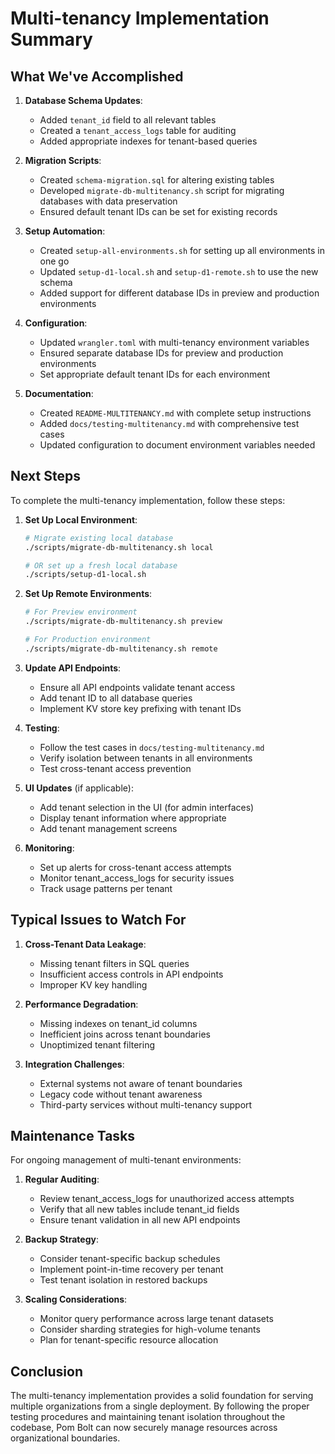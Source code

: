 # Multi-tenancy Implementation Summary

## What We've Accomplished

1. **Database Schema Updates**:
   - Added `tenant_id` field to all relevant tables
   - Created a `tenant_access_logs` table for auditing
   - Added appropriate indexes for tenant-based queries

2. **Migration Scripts**:
   - Created `schema-migration.sql` for altering existing tables
   - Developed `migrate-db-multitenancy.sh` script for migrating databases with data preservation
   - Ensured default tenant IDs can be set for existing records

3. **Setup Automation**:
   - Created `setup-all-environments.sh` for setting up all environments in one go
   - Updated `setup-d1-local.sh` and `setup-d1-remote.sh` to use the new schema
   - Added support for different database IDs in preview and production environments

4. **Configuration**:
   - Updated `wrangler.toml` with multi-tenancy environment variables
   - Ensured separate database IDs for preview and production environments
   - Set appropriate default tenant IDs for each environment

5. **Documentation**:
   - Created `README-MULTITENANCY.md` with complete setup instructions
   - Added `docs/testing-multitenancy.md` with comprehensive test cases
   - Updated configuration to document environment variables needed

## Next Steps

To complete the multi-tenancy implementation, follow these steps:

1. **Set Up Local Environment**:
   ```bash
   # Migrate existing local database
   ./scripts/migrate-db-multitenancy.sh local
   
   # OR set up a fresh local database
   ./scripts/setup-d1-local.sh
   ```

2. **Set Up Remote Environments**:
   ```bash
   # For Preview environment
   ./scripts/migrate-db-multitenancy.sh preview
   
   # For Production environment
   ./scripts/migrate-db-multitenancy.sh remote
   ```

3. **Update API Endpoints**:
   - Ensure all API endpoints validate tenant access
   - Add tenant ID to all database queries
   - Implement KV store key prefixing with tenant IDs

4. **Testing**:
   - Follow the test cases in `docs/testing-multitenancy.md`
   - Verify isolation between tenants in all environments
   - Test cross-tenant access prevention

5. **UI Updates** (if applicable):
   - Add tenant selection in the UI (for admin interfaces)
   - Display tenant information where appropriate
   - Add tenant management screens

6. **Monitoring**:
   - Set up alerts for cross-tenant access attempts
   - Monitor tenant_access_logs for security issues
   - Track usage patterns per tenant

## Typical Issues to Watch For

1. **Cross-Tenant Data Leakage**:
   - Missing tenant filters in SQL queries
   - Insufficient access controls in API endpoints
   - Improper KV key handling

2. **Performance Degradation**:
   - Missing indexes on tenant_id columns
   - Inefficient joins across tenant boundaries
   - Unoptimized tenant filtering

3. **Integration Challenges**:
   - External systems not aware of tenant boundaries
   - Legacy code without tenant awareness
   - Third-party services without multi-tenancy support

## Maintenance Tasks

For ongoing management of multi-tenant environments:

1. **Regular Auditing**:
   - Review tenant_access_logs for unauthorized access attempts
   - Verify that all new tables include tenant_id fields
   - Ensure tenant validation in all new API endpoints

2. **Backup Strategy**:
   - Consider tenant-specific backup schedules
   - Implement point-in-time recovery per tenant
   - Test tenant isolation in restored backups

3. **Scaling Considerations**:
   - Monitor query performance across large tenant datasets
   - Consider sharding strategies for high-volume tenants
   - Plan for tenant-specific resource allocation

## Conclusion

The multi-tenancy implementation provides a solid foundation for serving multiple organizations from a single deployment. By following the proper testing procedures and maintaining tenant isolation throughout the codebase, Pom Bolt can now securely manage resources across organizational boundaries. 
